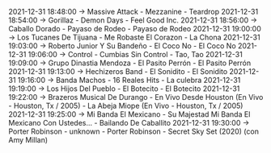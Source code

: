 2021-12-31 18:48:00 -> Massive Attack - Mezzanine - Teardrop
2021-12-31 18:54:00 -> Gorillaz - Demon Days - Feel Good Inc.
2021-12-31 18:56:00 -> Caballo Dorado - Payaso de Rodeo - Payaso de Rodeo
2021-12-31 19:00:00 -> Los Tucanes De Tijuana - Me Robaste El Corazon - La Chona
2021-12-31 19:03:00 -> Roberto Junior Y Su Bandeño - El Coco No - El Coco No
2021-12-31 19:06:00 -> Control - Cumbias Sin Control - Tao, Tao
2021-12-31 19:09:00 -> Grupo Dinastia Mendoza - El Pasito Perrón - El Pasito Perrón
2021-12-31 19:13:00 -> Hechizeros Band - El Sonidito - El Sonidito
2021-12-31 19:16:00 -> Banda Machos - 16 Reales Hits - La culebra
2021-12-31 19:19:00 -> Los Hijos Del Pueblo - El Botecito - El Botecito
2021-12-31 19:22:00 -> Brazeros Musical De Durango - En Vivo Desde Houston (En Vivo - Houston, Tx / 2005) - La Abeja Miope (En Vivo - Houston, Tx / 2005)
2021-12-31 19:25:00 -> Mi Banda El Mexicano - Su Majestad Mi Banda El Mexicano Con Ustedes... - Bailando De Caballito
2021-12-31 19:30:00 -> Porter Robinson - unknown - Porter Robinson - Secret Sky Set (2020) (con Amy Millan)
